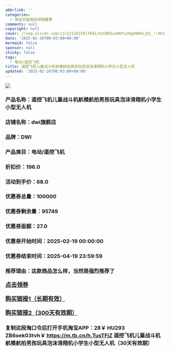 ```yaml
---
abbrlink: ''
categories:
  - 淘宝天猫商品领隐藏券
comments: null
copyright: null
cover: //img.alicdn.com/i2/2211615917691/O1CN01osNUYx26gX9HHijDj_!!4611686018427381371-0-item_pic.jpg
date: '2025-02-26T00:03:00+08:00'
mermaid: false
sponsor: null
sticky: false
tags:
  - 电动/遥控飞机
title: 遥控飞机儿童战斗机航模航拍男孩玩具泡沫滑翔机小学生小型无人机
updated: '2025-02-26T00:03:00+08:00'
--- 
```


![](//img.alicdn.com/i2/2211615917691/O1CN01osNUYx26gX9HHijDj_!!4611686018427381371-0-item_pic.jpg)

### 产品名称：遥控飞机儿童战斗机航模航拍男孩玩具泡沫滑翔机小学生小型无人机
### 店铺名称：dwi旗舰店
### 品牌：DWI
### 产品类目：电动/遥控飞机
### 折扣价：196.0
### 活动到手价：68.0
### 优惠券总量：100000
### 优惠券剩余量：95749
### 优惠券面额：27.0
### 优惠券开始时间：2025-02-19 00:00:00	
### 优惠券结束时间：2025-04-19 23:59:59	
### 推荐理由：这款商品怎么样，当然是强烈推荐了

<p style="font-size: 18px; font-weight: bold;">
  <a href="https://uland.taobao.com/coupon/edetail?e=nf2ywey5CTWlhHvvyUNXZfh8CuWt5YH5OVuOuRD5gLJMmdsrkidbOUV9IBA4kmjLrD8bPCNHqbsHeunP0040dEWbXkwlLWxDn8SLFa1AmGQU%2Bbgjv7%2BwfVxrdmBU%2BNsGR0CcTi8zMXlyBOK%2B8KjzSuzY3MUSAX0G1TP3uC6T%2BzrKa4jyh4U%2Bo9d5791zA%2FYc2Qf%2BOvWgAEONfiknwDwgYS%2FsWqyKYTVEvx24htuqzYwDHXLApfbZC9QqW3sOLwhkL2L%2F209OXLpxNdJ%2FJRzQW9uIcRg8DDgaLbNho1TE4qHgaLvMsJZh9nhyHO%2FKhF5gsXwp43pyqpxMDQVG07AK7A%3D%3D&traceId=2166d8db17407296732636749d133b&union_lens=lensId%3AOPT%401740729677%40213dca75_0d70_1954b92f68f_cb13%4001%40eyJmbG9vcklkIjo3MzM1NH0ie" target="_blank">点击领券</a>
</p>
<p style="font-size: 18px; font-weight: bold;">
  <a href="https://s.click.taobao.com/t?e=m%3D2%26s%3DDu3VwbqNOIRw4vFB6t2Z2ueEDrYVVa64K7Vc7tFgwiHjf2vlNIV67kkfnVn6TwKdFfrEfJ4hp2r3ID%2FV1RqsF4wnCJeELi4I%2FIEn%2BS1IjHAB0ghlTd7WlZVm%2FOAUUFw71qrpxiwMoCNxc1AtbZGVS84tq7sSemHybohar01eUvXNEPXytV9ALtCLThlbPuuZLb93Df8fOzgJ6qOrSgdyZbeubGb8%2F3DCwdnE885CweSC5ziONdR3lgEfnkbdkt8oQMYjsow8%2F6O0zvIVVx%2BPc2%2F51BzEHetf3k5Is6u0BsMhXuvtuLvLbTM15gorQ8UE" target="_blank">购买链接1（长期有效）</a>
</p>
<p style="font-size: 18px; font-weight: bold;">
  <a href="https://s.click.taobao.com/psW5TNs" target="_blank">购买链接2（300天有效期）</a>
</p>

### 复制这段淘口令后打开手机淘宝APP：28￥ HU293 ZB6oek03tvh￥ https://m.tb.cn/h.TusTFjZ  遥控飞机儿童战斗机航模航拍男孩玩具泡沫滑翔机小学生小型无人机（30天有效期）
